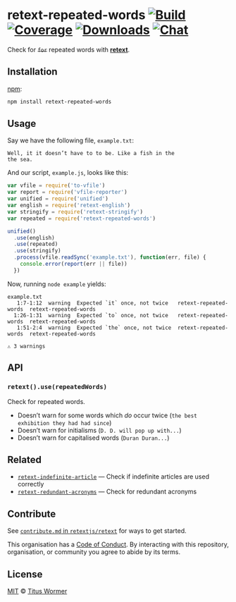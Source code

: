 # retext-repeated-words [![Build][build-badge]][build] [![Coverage][coverage-badge]][coverage] [![Downloads][downloads-badge]][downloads] [![Chat][chat-badge]][chat]

Check for ~~`for`~~ repeated words with [**retext**][retext].

## Installation

[npm][npm-install]:

```bash
npm install retext-repeated-words
```

## Usage

Say we have the following file, `example.txt`:

```text
Well, it it doesn’t have to to be. Like a fish in the
the sea.
```

And our script, `example.js`, looks like this:

```javascript
var vfile = require('to-vfile')
var report = require('vfile-reporter')
var unified = require('unified')
var english = require('retext-english')
var stringify = require('retext-stringify')
var repeated = require('retext-repeated-words')

unified()
  .use(english)
  .use(repeated)
  .use(stringify)
  .process(vfile.readSync('example.txt'), function(err, file) {
    console.error(report(err || file))
  })
```

Now, running `node example` yields:

```text
example.txt
   1:7-1:12  warning  Expected `it` once, not twice   retext-repeated-words  retext-repeated-words
  1:26-1:31  warning  Expected `to` once, not twice   retext-repeated-words  retext-repeated-words
   1:51-2:4  warning  Expected `the` once, not twice  retext-repeated-words  retext-repeated-words

⚠ 3 warnings
```

## API

### `retext().use(repeatedWords)`

Check for repeated words.

*   Doesn’t warn for some words which _do_ occur twice (`the best
    exhibition they had had since`)
*   Doesn’t warn for initialisms (`D. D. will pop up with...`)
*   Doesn’t warn for capitalised words (`Duran Duran...`)

## Related

*   [`retext-indefinite-article`](https://github.com/retextjs/retext-indefinite-article)
    — Check if indefinite articles are used correctly
*   [`retext-redundant-acronyms`](https://github.com/retextjs/retext-redundant-acronyms)
    — Check for redundant acronyms

## Contribute

See [`contribute.md` in `retextjs/retext`][contribute] for ways to get started.

This organisation has a [Code of Conduct][coc].  By interacting with this
repository, organisation, or community you agree to abide by its terms.

## License

[MIT][license] © [Titus Wormer][author]

<!-- Definitions -->

[build-badge]: https://img.shields.io/travis/retextjs/retext-repeated-words.svg

[build]: https://travis-ci.org/retextjs/retext-repeated-words

[coverage-badge]: https://img.shields.io/codecov/c/github/retextjs/retext-repeated-words.svg

[coverage]: https://codecov.io/github/retextjs/retext-repeated-words

[downloads-badge]: https://img.shields.io/npm/dm/retext-repeated-words.svg

[downloads]: https://www.npmjs.com/package/retext-repeated-words

[chat-badge]: https://img.shields.io/badge/join%20the%20community-on%20spectrum-7b16ff.svg

[chat]: https://spectrum.chat/unified/retext

[npm-install]: https://docs.npmjs.com/cli/install

[license]: license

[author]: https://wooorm.com

[retext]: https://github.com/retextjs/retext

[contribute]: https://github.com/retextjs/retext/blob/master/contributing.md

[coc]: https://github.com/retextjs/retext/blob/master/code-of-conduct.md
